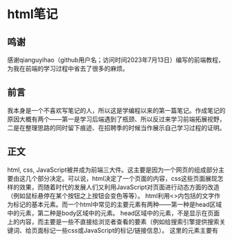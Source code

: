 # html笔记
## 鸣谢
感谢qianguyihao（github用户名；访问时间2023年7月13日）编写的前端教程，为我在前端的学习过程中省去了很多的麻烦。
## 前言
我本身是一个不喜欢写笔记的人，所以这是学编程以来的第一篇笔记。作成笔记的原因大概有两个——第一是学习后端遇到了瓶颈、所以反过来学习前端拓展视野，二是在整理思路的同时留下痕迹、在招聘季的时候当作展示自己学习过程的证明。
## 正文
html, css, JavaScript被并成为前端三大件。这主要是因为一个网页的组成部分主要由这几个部分决定。可以说，html决定了一个页面的内容，css这些页面展现怎样的效果，而随着时代的发展人们又利用JavaScript对页面进行动态方面的改造（例如鼠标悬停在某个按钮之上按钮会变色等等）。
html利用<>内包括的文字作为标记的基本元素。而一个html中常见的主要元素有两种——第一种是head区域中的元素，第二种是body区域中的元素。
head区域中的元素，不是显示在页面上的内容，而主要是一些不直接给浏览者查看的要素（例如给搜索引擎提供搜索关键词、给页面标记一些css或JavaScript的标记/链接信息）。
这里的元素主要有<meta> <title> <style> <link> <script> <base>。
***
而body区域中的元素，是直接给浏览者观看的，所以会直接出现在页面上。
    这里的元素主要有